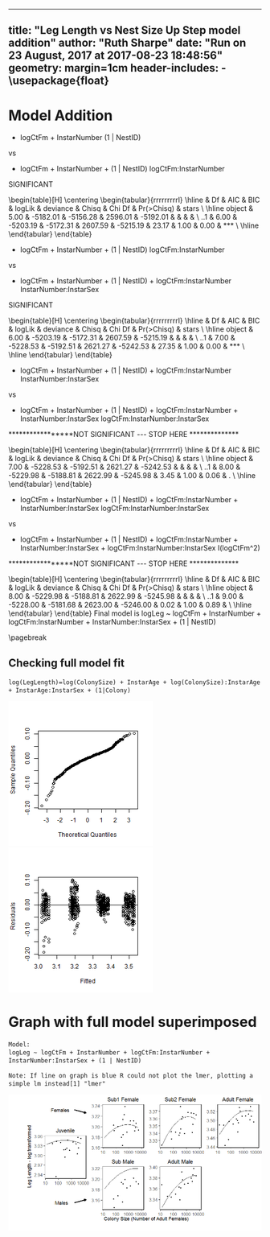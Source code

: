 


---
title: "Leg Length vs Nest Size Up Step model addition"
author: "Ruth Sharpe"
date: "Run on 23 August, 2017 at 2017-08-23 18:48:56"
geometry: margin=1cm
header-includes:
    - \usepackage{float}
---



Model Addition
=====================


+ logCtFm + InstarNumber (1 | NestID) 

 vs 

 + logCtFm + InstarNumber + (1 | NestID) logCtFm:InstarNumber

 SIGNIFICANT 

\begin{table}[H]
\centering
\begin{tabular}{rrrrrrrrrl}
  \hline
 & Df & AIC & BIC & logLik & deviance & Chisq & Chi Df & Pr($>$Chisq) & stars \\ 
  \hline
object & 5.00 & -5182.01 & -5156.28 & 2596.01 & -5192.01 &  &  &  &  \\ 
  ..1 & 6.00 & -5203.19 & -5172.31 & 2607.59 & -5215.19 & 23.17 & 1.00 & 0.00 & *** \\ 
   \hline
\end{tabular}
\end{table}
+ logCtFm + InstarNumber + (1 | NestID) logCtFm:InstarNumber 

 vs 

 + logCtFm + InstarNumber + (1 | NestID) + logCtFm:InstarNumber InstarNumber:InstarSex

 SIGNIFICANT 

\begin{table}[H]
\centering
\begin{tabular}{rrrrrrrrrl}
  \hline
 & Df & AIC & BIC & logLik & deviance & Chisq & Chi Df & Pr($>$Chisq) & stars \\ 
  \hline
object & 6.00 & -5203.19 & -5172.31 & 2607.59 & -5215.19 &  &  &  &  \\ 
  ..1 & 7.00 & -5228.53 & -5192.51 & 2621.27 & -5242.53 & 27.35 & 1.00 & 0.00 & *** \\ 
   \hline
\end{tabular}
\end{table}
+ logCtFm + InstarNumber + (1 | NestID) + logCtFm:InstarNumber InstarNumber:InstarSex 

 vs 

 + logCtFm + InstarNumber + (1 | NestID) + logCtFm:InstarNumber + InstarNumber:InstarSex logCtFm:InstarNumber:InstarSex

 *****************NOT SIGNIFICANT --- STOP HERE ************** 

\begin{table}[H]
\centering
\begin{tabular}{rrrrrrrrrl}
  \hline
 & Df & AIC & BIC & logLik & deviance & Chisq & Chi Df & Pr($>$Chisq) & stars \\ 
  \hline
object & 7.00 & -5228.53 & -5192.51 & 2621.27 & -5242.53 &  &  &  &  \\ 
  ..1 & 8.00 & -5229.98 & -5188.81 & 2622.99 & -5245.98 & 3.45 & 1.00 & 0.06 & . \\ 
   \hline
\end{tabular}
\end{table}
+ logCtFm + InstarNumber + (1 | NestID) + logCtFm:InstarNumber + InstarNumber:InstarSex logCtFm:InstarNumber:InstarSex 

 vs 

 + logCtFm + InstarNumber + (1 | NestID) + logCtFm:InstarNumber + InstarNumber:InstarSex + logCtFm:InstarNumber:InstarSex I(logCtFm^2)

 *****************NOT SIGNIFICANT --- STOP HERE ************** 

\begin{table}[H]
\centering
\begin{tabular}{rrrrrrrrrl}
  \hline
 & Df & AIC & BIC & logLik & deviance & Chisq & Chi Df & Pr($>$Chisq) & stars \\ 
  \hline
object & 8.00 & -5229.98 & -5188.81 & 2622.99 & -5245.98 &  &  &  &  \\ 
  ..1 & 9.00 & -5228.00 & -5181.68 & 2623.00 & -5246.00 & 0.02 & 1.00 & 0.89 &   \\ 
   \hline
\end{tabular}
\end{table}
Final model is  logLeg ~ logCtFm + InstarNumber + logCtFm:InstarNumber + InstarNumber:InstarSex + (1 | NestID)

\pagebreak


Checking full model fit
--------------------



```
log(LegLength)=log(ColonySize) + InstarAge + log(ColonySize):InstarAge + InstarAge:InstarSex + (1|Colony)
```

![plot of chunk ModelFit](figure/ModelFit-1.png)![plot of chunk ModelFit](figure/ModelFit-2.png)



Graph with full model superimposed
====================
 


```
Model:
logLeg ~ logCtFm + InstarNumber + logCtFm:InstarNumber + InstarNumber:InstarSex + (1 | NestID)
```

```
Note: If line on graph is blue R could not plot the lmer, plotting a simple lm instead[1] "lmer"
```

![plot of chunk Graph](figure/Graph-1.png)



